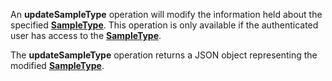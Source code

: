 <a name="updateSampleType"></a>An **updateSampleType** operation will modify the information held about the specified <a href="#sampleTypes">**SampleType**</a>. This operation is only available if the authenticated user has access to the <a href="#sampleTypes">**SampleType**</a>.

The **updateSampleType** operation returns a JSON object representing the modified <a href="#sampleTypes">**SampleType**</a>.
